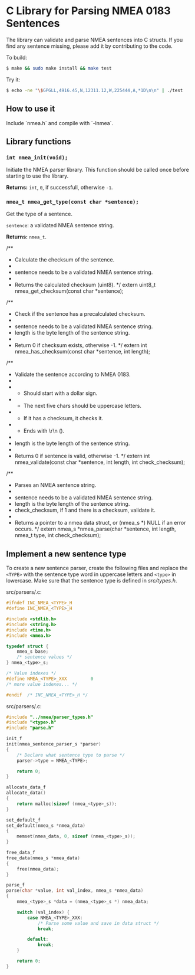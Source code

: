 C Library for Parsing NMEA 0183 Sentences
=========================================

The library can validate and parse NMEA sentences into C structs. If you find
any sentence missing, please add it by contributing to the code.

To build:

```sh
$ make && sudo make install && make test
```

Try it:

```sh
$ echo -ne "\$GPGLL,4916.45,N,12311.12,W,225444,A,*1D\n\n" | ./test
```

How to use it
-------------

Include ´nmea.h´ and compile with ´-lnmea´.

Library functions
-----------------

### `int nmea_init(void);`

Initiate the NMEA parser library. This function should be called once before
starting to use the library.

**Returns:** `int`, `0`, if successfull, otherwise `-1`.

### `nmea_t nmea_get_type(const char *sentence);`

Get the type of a sentence.

`sentence`: a validated NMEA sentence string.

**Returns:** `nmea_t`.


/**
 * Calculate the checksum of the sentence.
 *
 * sentence needs to be a validated NMEA sentence string.
 *
 * Returns the calculated checksum (uint8).
 */
extern uint8_t nmea_get_checksum(const char *sentence);

/**
 * Check if the sentence has a precalculated checksum.
 *
 * sentence needs to be a validated NMEA sentence string.
 * length is the byte length of the sentence string.
 *
 * Return 0 if checksum exists, otherwise -1.
 */
extern int nmea_has_checksum(const char *sentence, int length);

/**
 * Validate the sentence according to NMEA 0183.
 *
 * - Should start with a dollar sign.
 * - The next five chars should be uppercase letters.
 * - If it has a checksum, it checks it.
 * - Ends with \r\n (<CR><LF>).
 *
 * length is the byte length of the sentence string.
 *
 * Returns 0 if sentence is valid, otherwise -1.
 */
extern int nmea_validate(const char *sentence, int length, int check_checksum);

/**
 * Parses an NMEA sentence string.
 *
 * sentence needs to be a validated NMEA sentence string.
 * length is the byte length of the sentence string.
 * check_checksum, if 1 and there is a checksum, validate it.
 *
 * Returns a pointer to a nmea data struct, or (nmea_s *) NULL if an error occurs.
 */
extern nmea_s *nmea_parse(char *sentence, int length, nmea_t type, int check_checksum);

Implement a new sentence type
-----------------------------

To create a new sentence parser, create the following files and replace
the `<TYPE>` with the sentence type word in uppercase letters and `<type>` in
lowercase. Make sure that the sentence type is defined in *src/types.h*.

src/parsers/<type>.c:

```C
#ifndef INC_NMEA_<TYPE>_H
#define INC_NMEA_<TYPE>_H

#include <stdlib.h>
#include <string.h>
#include <time.h>
#include <nmea.h>

typedef struct {
	nmea_s base;
	/* sentence values */
} nmea_<type>_s;

/* Value indexes */
#define NMEA_<TYPE>_XXX			0
/* more value indexes... */

#endif  /* INC_NMEA_<TYPE>_H */
```

src/parsers/<type>.c:

```C
#include "../nmea/parser_types.h"
#include "<type>.h"
#include "parse.h"

init_f
init(nmea_sentence_parser_s *parser)
{
	/* Declare what sentence type to parse */
	parser->type = NMEA_<TYPE>;

	return 0;
}

allocate_data_f
allocate_data()
{
	return malloc(sizeof (nmea_<type>_s));
}

set_default_f
set_default(nmea_s *nmea_data)
{
	memset(nmea_data, 0, sizeof (nmea_<type>_s));
}

free_data_f
free_data(nmea_s *nmea_data)
{
	free(nmea_data);
}

parse_f
parse(char *value, int val_index, nmea_s *nmea_data)
{
	nmea_<type>_s *data = (nmea_<type>_s *) nmea_data;

	switch (val_index) {
		case NMEA_<TYPE>_XXX:
			/* Parse some value and save in data struct */
			break;

		default:
			break;
	}

	return 0;
}
```
